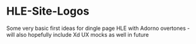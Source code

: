 # HLE-Site-Logos

Some very basic first ideas for dingle page HLE with Adorno overtones - will also hopefully include Xd UX mocks as well in future
